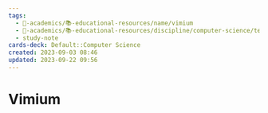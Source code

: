 ```yaml
---
tags:
  - 🔴-academics/📚-educational-resources/name/vimium
  - 🔴-academics/📚-educational-resources/discipline/computer-science/technology/vimium
  - study-note
cards-deck: Default::Computer Science
created: 2023-09-03 08:46
updated: 2023-09-22 09:56
---
```


# Vimium

